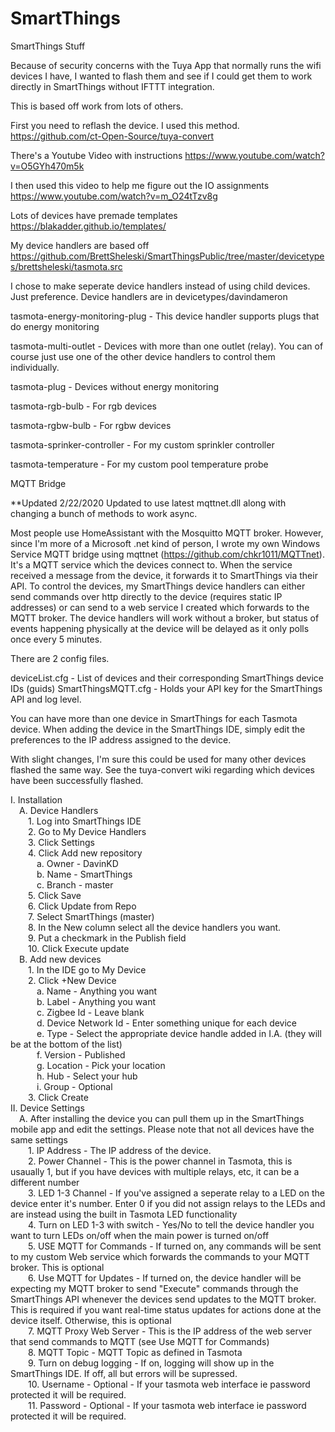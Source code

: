 # SmartThings
SmartThings Stuff

Because of security concerns with the Tuya App that normally runs the wifi devices I have, I wanted to flash them and see if I could get them to work directly in SmartThings without IFTTT integration.

This is based off work from lots of others.  

First you need to reflash the device.  I used this method.
https://github.com/ct-Open-Source/tuya-convert

There's a Youtube Video with instructions
https://www.youtube.com/watch?v=O5GYh470m5k

I then used this video to help me figure out the IO assignments
https://www.youtube.com/watch?v=m_O24tTzv8g

Lots of devices have premade templates
https://blakadder.github.io/templates/

My device handlers are based off
https://github.com/BrettSheleski/SmartThingsPublic/tree/master/devicetypes/brettsheleski/tasmota.src

I chose to make seperate device handlers instead of using child devices.  Just preference.  Device handlers are in devicetypes/davindameron

tasmota-energy-monitoring-plug - This device handler supports plugs that do energy monitoring

tasmota-multi-outlet - Devices with more than one outlet (relay).  You can of course just use one of the other device handlers to control them individually.

tasmota-plug - Devices without energy monitoring

tasmota-rgb-bulb - For rgb devices

tasmota-rgbw-bulb - For rgbw devices

tasmota-sprinker-controller - For my custom sprinkler controller

tasmota-temperature - For my custom pool temperature probe


MQTT Bridge

**Updated 2/22/2020
Updated to use latest mqttnet.dll along with changing a bunch of methods to work async.


Most people use HomeAssistant with the Mosquitto MQTT broker.  However, since I'm more of a Microsoft .net kind of person, I wrote my own Windows Service MQTT bridge using mqttnet (https://github.com/chkr1011/MQTTnet).  It's a MQTT service which the devices connect to.  When the service received a message from the device, it forwards it to SmartThings via their API.  To control the devices, my SmartThings device handlers can either send commands over http directly to the device (requires static IP addresses) or can send to a web service I created which forwards to the MQTT broker.  The device handlers will work without a broker, but status of events happening physically at the device will be delayed as it only polls once every 5 minutes.

There are 2 config files.

deviceList.cfg - List of devices and their corresponding SmartThings device IDs (guids)
SmartThingsMQTT.cfg - Holds your API key for the SmartThings API and log level.

You can have more than one device in SmartThings for each Tasmota device.  When adding the device in the SmartThings IDE, simply edit the preferences to the IP address assigned to the device.

With slight changes, I'm sure this could be used for many other devices flashed the same way.  See the tuya-convert wiki regarding which devices have been successfully flashed.

I.  Installation<br>
&emsp;A.  Device Handlers<br>
&emsp;&emsp;1.  Log into SmartThings IDE<br>
&emsp;&emsp;2.  Go to My Device Handlers<br>
&emsp;&emsp;3.  Click Settings<br>
&emsp;&emsp;4.  Click Add new repository<br>
&emsp;&emsp;&emsp;a.  Owner - DavinKD<br>
&emsp;&emsp;&emsp;b.  Name - SmartThings<br>
&emsp;&emsp;&emsp;c.  Branch - master<br>
&emsp;&emsp;5.  Click Save<br>
&emsp;&emsp;6.  Click Update from Repo<br>
&emsp;&emsp;7.  Select SmartThings (master)<br>
&emsp;&emsp;8.  In the New column select all the device handlers you want.<br>
&emsp;&emsp;9.  Put a checkmark in the Publish field<br>
&emsp;&emsp;10. Click Execute update<br>
&emsp;B.  Add new devices<br>
&emsp;&emsp;1.  In the IDE go to My Device<br>
&emsp;&emsp;2.  Click +New Device<br>
&emsp;&emsp;&emsp;a.  Name - Anything you want<br>
&emsp;&emsp;&emsp;b.  Label - Anything you want<br>
&emsp;&emsp;&emsp;c.  Zigbee Id - Leave blank<br>
&emsp;&emsp;&emsp;d.  Device Network Id - Enter something unique for each device<br>
&emsp;&emsp;&emsp;e.  Type - Select the appropriate device handle added in I.A. (they will be at the bottom of the list)<br>
&emsp;&emsp;&emsp;f.  Version - Published<br>
&emsp;&emsp;&emsp;g.  Location - Pick your location<br>
&emsp;&emsp;&emsp;h.  Hub - Select your hub<br>
&emsp;&emsp;&emsp;i.  Group - Optional<br>
&emsp;&emsp;3.  Click Create<br>
II. Device Settings<br>
&emsp;A.  After installing the device you can pull them up in the SmartThings mobile app and edit the settings.  Please note that not all devices have the same settings<br>
&emsp;&emsp;1.  IP Address - The IP address of the device.<br>
&emsp;&emsp;2.  Power Channel - This is the power channel in Tasmota, this is usaually 1, but if you have devices with multiple relays, etc, it can be a different number<br>
&emsp;&emsp;3.  LED 1-3 Channel - If you've assigned a seperate relay to a LED on the device enter it's number.  Enter 0 if you did not assign relays to the LEDs and are instead using the built in Tasmota LED functionality<br>
&emsp;&emsp;4.  Turn on LED 1-3 with switch - Yes/No to tell the device handler you want to turn LEDs on/off when the main power is turned on/off<br>
 &emsp;&emsp;5.  USE MQTT for Commands - If turned on, any commands will be sent to my custom Web service which forwards the commands to your MQTT broker.  This is optional<br>
&emsp;&emsp;6.  Use MQTT for Updates - If turned on, the device handler will be expecting my MQTT broker to send "Execute" commands through the SmartThings API whenever the devices send updates to the MQTT broker.  This is required if you want real-time status updates for actions done at the device itself.  Otherwise, this is optional<br>
&emsp;&emsp;7.  MQTT Proxy Web Server - This is the IP address of the web server that send commands to MQTT (see Use MQTT for Commands)<br>
&emsp;&emsp;8.  MQTT Topic - MQTT Topic as defined in Tasmota<br>
&emsp;&emsp;9.  Turn on debug logging - If on, logging will show up in the SmartThings IDE.  If off, all but errors will be supressed.<br>
&emsp;&emsp;10.  Username - Optional - If your tasmota web interface ie password protected it will be required.<br>
&emsp;&emsp;11.  Password - Optional - If your tasmota web interface ie password protected it will be required.<br>
    
    
    


